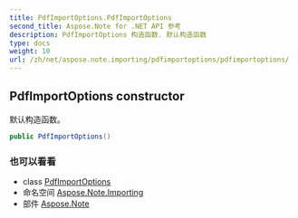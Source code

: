 ```yaml
---
title: PdfImportOptions.PdfImportOptions
second_title: Aspose.Note for .NET API 参考
description: PdfImportOptions 构造函数. 默认构造函数
type: docs
weight: 10
url: /zh/net/aspose.note.importing/pdfimportoptions/pdfimportoptions/
---
```

## PdfImportOptions constructor

默认构造函数。

```csharp
public PdfImportOptions()
```

### 也可以看看

* class [PdfImportOptions](../)
* 命名空间 [Aspose.Note.Importing](../../pdfimportoptions/)
* 部件 [Aspose.Note](../../../)


